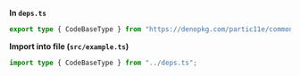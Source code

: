 **In `deps.ts`**

```ts
export type { CodeBaseType } from "https://denopkg.com/partic11e/common/mod.ts";
```

**Import into file (`src/example.ts`)**

```ts
import type { CodeBaseType } from "../deps.ts";
```
